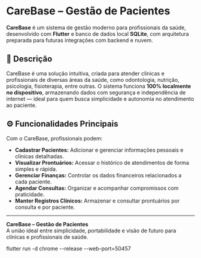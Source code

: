 # CareBase – Gestão de Pacientes

**CareBase** é um sistema de gestão moderno para profissionais da saúde, desenvolvido com **Flutter** e banco de dados local **SQLite**, com arquitetura preparada para futuras integrações com backend e nuvem.

## 🧩 Descrição

CareBase é uma solução intuitiva, criada para atender clínicas e profissionais de diversas áreas da saúde, como odontologia, nutrição, psicologia, fisioterapia, entre outras. O sistema funciona **100% localmente no dispositivo**, armazenando dados com segurança e independência de internet — ideal para quem busca simplicidade e autonomia no atendimento ao paciente.

## ⚙️ Funcionalidades Principais

Com o CareBase, profissionais podem:

- **Cadastrar Pacientes:** Adicionar e gerenciar informações pessoais e clínicas detalhadas.
- **Visualizar Prontuários:** Acessar o histórico de atendimentos de forma simples e rápida.
- **Gerenciar Finanças:** Controlar os dados financeiros relacionados a cada paciente.
- **Agendar Consultas:** Organizar e acompanhar compromissos com praticidade.
- **Manter Registros Clínicos:** Armazenar e consultar prontuários por consulta e por paciente.

---

**CareBase – Gestão de Pacientes**  
A união ideal entre simplicidade, portabilidade e visão de futuro para clínicas e profissionais de saúde.


flutter run -d chrome --release --web-port=50457